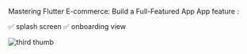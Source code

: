 Mastering Flutter E-commerce: Build a Full-Featured App
App feature : 

✅ splash screen
✅ onboarding view
 
 


![third thumb](https://github.com/user-attachments/assets/630cffa6-6da4-4dc8-a1f1-776c28c33ec9)
